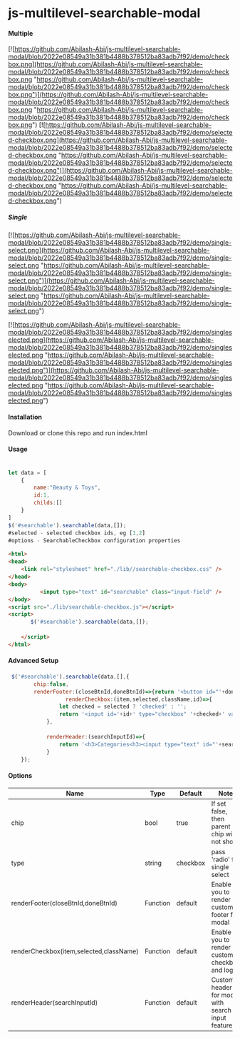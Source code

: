 # js-multilevel-searchable-modal
####  Multiple
[![https://github.com/Abilash-Abi/js-multilevel-searchable-modal/blob/2022e08549a31b381b4488b378512ba83adb7f92/demo/checkbox.png](https://github.com/Abilash-Abi/js-multilevel-searchable-modal/blob/2022e08549a31b381b4488b378512ba83adb7f92/demo/checkbox.png "https://github.com/Abilash-Abi/js-multilevel-searchable-modal/blob/2022e08549a31b381b4488b378512ba83adb7f92/demo/checkbox.png")](https://github.com/Abilash-Abi/js-multilevel-searchable-modal/blob/2022e08549a31b381b4488b378512ba83adb7f92/demo/checkbox.png "https://github.com/Abilash-Abi/js-multilevel-searchable-modal/blob/2022e08549a31b381b4488b378512ba83adb7f92/demo/checkbox.png")
[![https://github.com/Abilash-Abi/js-multilevel-searchable-modal/blob/2022e08549a31b381b4488b378512ba83adb7f92/demo/selected-checkbox.png](https://github.com/Abilash-Abi/js-multilevel-searchable-modal/blob/2022e08549a31b381b4488b378512ba83adb7f92/demo/selected-checkbox.png "https://github.com/Abilash-Abi/js-multilevel-searchable-modal/blob/2022e08549a31b381b4488b378512ba83adb7f92/demo/selected-checkbox.png")](https://github.com/Abilash-Abi/js-multilevel-searchable-modal/blob/2022e08549a31b381b4488b378512ba83adb7f92/demo/selected-checkbox.png "https://github.com/Abilash-Abi/js-multilevel-searchable-modal/blob/2022e08549a31b381b4488b378512ba83adb7f92/demo/selected-checkbox.png")

##### Single

[![https://github.com/Abilash-Abi/js-multilevel-searchable-modal/blob/2022e08549a31b381b4488b378512ba83adb7f92/demo/single-select.png](https://github.com/Abilash-Abi/js-multilevel-searchable-modal/blob/2022e08549a31b381b4488b378512ba83adb7f92/demo/single-select.png "https://github.com/Abilash-Abi/js-multilevel-searchable-modal/blob/2022e08549a31b381b4488b378512ba83adb7f92/demo/single-select.png")](https://github.com/Abilash-Abi/js-multilevel-searchable-modal/blob/2022e08549a31b381b4488b378512ba83adb7f92/demo/single-select.png "https://github.com/Abilash-Abi/js-multilevel-searchable-modal/blob/2022e08549a31b381b4488b378512ba83adb7f92/demo/single-select.png")

[![https://github.com/Abilash-Abi/js-multilevel-searchable-modal/blob/2022e08549a31b381b4488b378512ba83adb7f92/demo/singleselected.png](https://github.com/Abilash-Abi/js-multilevel-searchable-modal/blob/2022e08549a31b381b4488b378512ba83adb7f92/demo/singleselected.png "https://github.com/Abilash-Abi/js-multilevel-searchable-modal/blob/2022e08549a31b381b4488b378512ba83adb7f92/demo/singleselected.png")](https://github.com/Abilash-Abi/js-multilevel-searchable-modal/blob/2022e08549a31b381b4488b378512ba83adb7f92/demo/singleselected.png "https://github.com/Abilash-Abi/js-multilevel-searchable-modal/blob/2022e08549a31b381b4488b378512ba83adb7f92/demo/singleselected.png")
#### Installation
Download or clone this repo and run index.html

#### Usage
```javascript

let data = [
	{
		name:"Beauty & Toys",
		id:1,
		childs:[]
	}
]
$('#searchable').searchable(data,[]);
#selected - selected checkbox ids, eg [1,2]
#options - SearchableCheckbox configuration properties

```

```html
<html>
<head>
    <link rel="stylesheet" href="./lib//searchable-checkbox.css" />
</head>
<body>
          <input type="text" id="searchable" class="input-field" />
</body>
<script src="./lib/searchable-checkbox.js"></script>
<script>
       $('#searchable').searchable(data,[]);

	</script>
</html>
```

#### Advanced Setup

```javascript
 $('#searchable').searchable(data,[],{
        chip:false,
        renderFooter:(closeBtnId,doneBtnId)=>{return '<button id="'+doneBtnId+'">Done</button>'},
                  renderCheckbox:(item,selected,className,id)=>{
                let checked = selected ? 'checked' : '';
                return '<input id='+id+' type="checkbox" '+checked+' value="'+item.id+'" class="'+className+'">'+item.name;
            },

            renderHeader:(searchInputId)=>{
                return '<h3>Categories<h3><input type="text" id="'+searchInputId+'" placeholder="Search Category    "/>';
            }
    });
```

#### Options
| Name  | Type   | Default   | Note   |
| ------------ | ------------ | ------------ | ------------ |
|   chip|  bool | true  | If set false, then parent chip will not show   |
|   type|  string | checkbox  | pass 'radio' for single select   |
| renderFooter(closeBtnId,doneBtnId)  |  Function |  default |  Enable you to render custom footer for modal |
|  renderCheckbox(item,selected,className) | Function  | default   |  Enable you to render custom checkbox and logic | 
|  renderHeader(searchInputId) | Function  | default   |  Custom header for modal with search input feature | |


